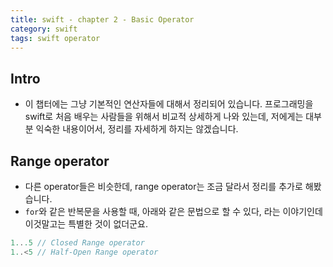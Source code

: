 ```yaml
---
title: swift - chapter 2 - Basic Operator
category: swift
tags: swift operator
---
```


## Intro

- 이 챕터에는 그냥 기본적인 연산자들에 대해서 정리되어 있습니다. 프로그래밍을 swift로 처음 배우는 사람들을 위해서 비교적 상세하게 나와 있는데, 저에게는 대부분 익숙한 내용이어서, 정리를 자세하게 하지는 않겠습니다. 

## Range operator 

- 다른 operator들은 비슷한데, range operator는 조금 달라서 정리를 추가로 해봤습니다.
- `for`와 같은 반복문을 사용할 때, 아래와 같은 문법으로 할 수 있다, 라는 이야기인데 이것말고는 특별한 것이 없더군요.

```swift
1...5 // Closed Range operator 
1..<5 // Half-Open Range operator
```
